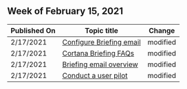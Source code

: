 <!-- This file is generated automatically each week. Changes made to this file will be overwritten.-->



## Week of February 15, 2021


| Published On |Topic title | Change |
|------|------------|--------|
| 2/17/2021 | [Configure Briefing email](/Briefing/be-admin) | modified |
| 2/17/2021 | [Cortana Briefing FAQs](/Briefing/be-faqs) | modified |
| 2/17/2021 | [Briefing email overview](/Briefing/be-overview) | modified |
| 2/17/2021 | [Conduct a user pilot](/Briefing/be-pilot) | modified |
